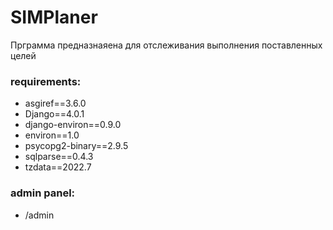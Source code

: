 # SIMPlaner #

Прграмма предназнаяена для отслеживания выполнения поставленных целей

### requirements: ###
- asgiref==3.6.0
- Django==4.0.1
- django-environ==0.9.0
- environ==1.0
- psycopg2-binary==2.9.5
- sqlparse==0.4.3
- tzdata==2022.7

### admin panel: ###
- /admin
